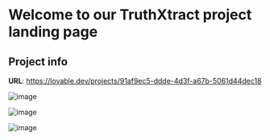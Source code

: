 # Welcome to our TruthXtract project landing page

## Project info

**URL**: https://lovable.dev/projects/91af9ec5-ddde-4d3f-a67b-5061d44dec18


![image](https://github.com/user-attachments/assets/44bb8f05-b071-4415-9d48-e3fb990915ae)


![image](https://github.com/user-attachments/assets/cba2e7bc-cd1e-4b6c-84ba-5e604f27c5e0)

![image](https://github.com/user-attachments/assets/d82c770f-76f8-498f-b7c3-d11c8b36dfd0)
